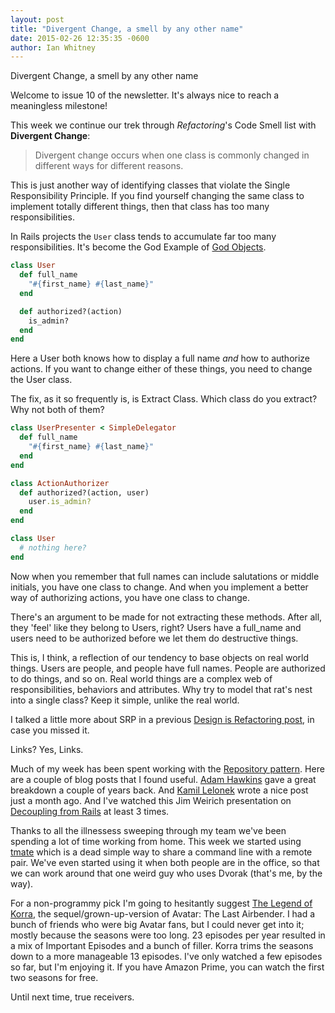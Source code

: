 ```yaml
---
layout: post
title: "Divergent Change, a smell by any other name"
date: 2015-02-26 12:35:35 -0600
author: Ian Whitney
---
```


Divergent Change, a smell by any other name

Welcome to issue 10 of the newsletter. It's always nice to reach a meaningless milestone!

This week we continue our trek through _Refactoring_'s Code Smell list with **Divergent Change**:

> Divergent change occurs when one class is commonly changed in different ways for different reasons.

This is just another way of identifying classes that violate the Single Responsibility Principle. If you find yourself changing the same class to implement totally different things, then that class has too many responsibilities.

In Rails projects the `User` class tends to accumulate far too many responsibilities. It's become the God Example of [God Objects](http://en.wikipedia.org/wiki/God_object).

```ruby
class User
  def full_name
    "#{first_name} #{last_name}"
  end

  def authorized?(action)
    is_admin?
  end
end
```

Here a User both knows how to display a full name *and* how to authorize actions. If you want to change either of these things, you need to change the User class.

The fix, as it so frequently is, is Extract Class. Which class do you extract? Why not both of them?


```Ruby
class UserPresenter < SimpleDelegator
  def full_name
    "#{first_name} #{last_name}"
  end
end

class ActionAuthorizer
  def authorized?(action, user)
    user.is_admin?
  end
end

class User
  # nothing here?
end
```

Now when you remember that full names can include salutations or middle initials, you have one class to change. And when you implement a better way of authorizing actions, you have one class to change.

There's an argument to be made for not extracting these methods. After all, they 'feel' like they belong to Users, right? Users have a full_name and users need to be authorized before we let them do destructive things.

This is, I think, a reflection of our tendency to base objects on real world things. Users are people, and people have full names. People are authorized to do things, and so on. Real world things are a complex web of responsibilities, behaviors and attributes. Why try to model that rat's nest into a single class? Keep it simple, unlike the real world.

I talked a little more about SRP in a previous [Design is Refactoring post](http://designisrefactoring.com/2015/02/01/robot-you-have-one-job/), in case you missed it.

Links? Yes, Links.

Much of my week has been spent working with the [Repository pattern](http://www.martinfowler.com/eaaCatalog/repository.html). Here are a couple of blog posts that I found useful. [Adam Hawkins](http://hawkins.io/2013/10/implementing_the_repository_pattern/) gave a great breakdown a couple of years back. And [Kamil Lelonek](https://medium.com/@KamilLelonek/why-is-your-rails-application-still-coupled-to-activerecord-efe34d657c91) wrote a nice post just a month ago. And I've watched this Jim Weirich presentation on [Decoupling from Rails](https://www.youtube.com/watch?v=tg5RFeSfBM4) at least 3 times.

Thanks to all the illnessess sweeping through my team we've been spending a lot of time working from home. This week we started using [tmate](http://tmate.io) which is a dead simple way to share a command line with a remote pair. We've even started using it when both people are in the office, so that we can work around that one weird guy who uses Dvorak (that's me, by the way).

For a non-programmy pick I'm going to hesitantly suggest [The Legend of Korra](http://www.nick.com/legend-of-korra/), the sequel/grown-up-version of Avatar: The Last Airbender. I had a bunch of friends who were big Avatar fans, but I could never get into it; mostly because the seasons were too long. 23 episodes per year resulted in a mix of Important Episodes and a bunch of filler. Korra trims the seasons down to a more manageable 13 episodes. I've only watched a few episodes so far, but I'm enjoying it. If you have Amazon Prime, you can watch the first two seasons for free.

Until next time, true receivers.
